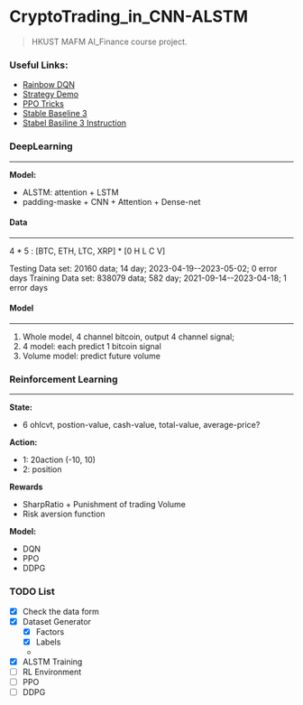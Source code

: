 # CryptoTrading_in_CNN-ALSTM
> HKUST MAFM AI_Finance course project.


### Useful Links:
- [Rainbow DQN](https://paperswithcode.com/method/rainbow-dqn)
- [Strategy Demo](https://github.com/aifin-hkust/aifin-hkust.github.io/tree/master/2021/project3/demo)
- [PPO Tricks](https://iclr-blog-track.github.io/2022/03/25/ppo-implementation-details/)
- [Stable Baseline 3](https://araffin.github.io/post/sb3/)
- [Stabel Basiline 3 Instruction](https://stable-baselines3.readthedocs.io/en/master/index.html)



### DeepLearning
***
**Model:**
- ALSTM: attention + LSTM
- padding-maske + CNN + Attention + Dense-net


#### Data
***

4 * 5 : [BTC, ETH, LTC, XRP] * [0 H L C V]

Testing Data set: 
	20160 data; 
	14 day; 
	2023-04-19--2023-05-02; 
	0 error days
Training Data set: 
	838079 data; 
	582 day; 
	2021-09-14--2023-04-18; 
	1 error days

#### Model
***
1. Whole model, 4 channel bitcoin, output 4 channel signal;
2. 4 model: each predict 1 bitcoin signal
3. Volume model: predict future volume
### Reinforcement Learning
***
**State:**
- 6 ohlcvt, postion-value, cash-value, total-value, average-price?

**Action:**
- 1: 20action (-10, 10)  
- 2: position

**Rewards**
- SharpRatio + Punishment of trading Volume
- Risk aversion function

**Model:**
- DQN
- PPO
- DDPG


### TODO List
- [x] Check the data form
- [x] Dataset Generator
  - [x] Factors
  - [x] Labels
  - 
- [x] ALSTM Training
- [ ] RL Environment
- [ ] PPO
- [ ] DDPG
